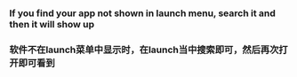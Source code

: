 ### If you find your app not shown in launch menu, search it and then it will show up


### 软件不在launch菜单中显示时，在launch当中搜索即可，然后再次打开即可看到

